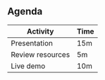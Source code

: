 ## Agenda

| Activity | Time |
|-|-|
| Presentation | 15m |
| Review resources | 5m |
| Live demo | 10m |